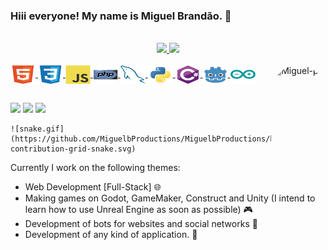 ### Hiii everyone! My name is Miguel Brandão. :wave:

<div align="center"> <br>
  <a href="https://github.com/MiguelbProductions">
  <img height="180em" src="https://github-readme-stats.vercel.app/api?username=MiguelbProductions&show_icons=true&theme=tokyonight&include_all_commits=true&count_private=true"/>
  <img height="180em" src="https://github-readme-stats.vercel.app/api/top-langs/?username=MiguelbProductions&layout=compact&langs_count=7&theme=tokyonight"/>
</div>

<div style="display: inline_block"><br>
  <img align="center" alt="Miguel-HTML" height="30" width="40" src="https://raw.githubusercontent.com/devicons/devicon/master/icons/html5/html5-original.svg">
  <img align="center" alt="Miguel-CSS" height="30" width="40" src="https://raw.githubusercontent.com/devicons/devicon/master/icons/css3/css3-original.svg">
  <img align="center" alt="Miguel-Js" height="30" width="40" src="https://raw.githubusercontent.com/devicons/devicon/master/icons/javascript/javascript-original.svg">
  <img align="center" alt="Miguel-PHP" height="30" width="40" src="https://raw.githubusercontent.com/devicons/devicon/master/icons/php/php-original.svg">
  <img align="center" alt="Miguel-MySQL" height="30" width="40" src="https://raw.githubusercontent.com/devicons/devicon/master/icons/mysql/mysql-original.svg">
  <img align="center" alt="Miguel-Python" height="30" width="40" src="https://raw.githubusercontent.com/devicons/devicon/master/icons/python/python-original.svg">
  <img align="center" alt="Miguel-Csharp" height="30" width="40" src="https://raw.githubusercontent.com/devicons/devicon/master/icons/csharp/csharp-original.svg">
  <img align="center" alt="Miguel-Godot" height="30" width="40" src="https://raw.githubusercontent.com/devicons/devicon/master/icons/godot/godot-original.svg">
  <img align="center" alt="Miguel-Arduino" height="30" width="40" src="https://raw.githubusercontent.com/devicons/devicon/master/icons/arduino/arduino-original.svg">
  <img align="right" alt="Miguel-pic" height="150" style="border-radius:50px;" src="https://i.imgur.com/AzmLhp1.png">
</div> 
 
## 

<div> 
  <a href="https://discord.gg/uKj6BcjW" target="_blank"><img src="https://img.shields.io/badge/Discord-7289DA?style=for-the-badge&logo=discord&logoColor=white" target="_blank"></a> 
  <a href="https://www.linkedin.com/in/miguel-brandão-207010259/" target="_blank"><img src="https://img.shields.io/badge/-LinkedIn-%230077B5?style=for-the-badge&logo=linkedin&logoColor=white" target="_blank"></a> 
  <a href = "mailto:miguellbproductions@gmail.com"><img src="https://img.shields.io/badge/Gmail-D14836?style=for-the-badge&logo=gmail&logoColor=white" target="_blank"></a>


    ![snake.gif](https://github.com/MiguelbProductions/MiguelbProductions/blob/output/github-contribution-grid-snake.svg)

</div>

  
  
Currently I work on the following themes:
  - Web Development [Full-Stack] 🌐
  - Making games on Godot, GameMaker, Construct and Unity (I intend to learn how to use Unreal Engine as soon as possible) 🎮
  - Development of bots for websites and social networks 🤖
  - Development of any kind of application. 📱
